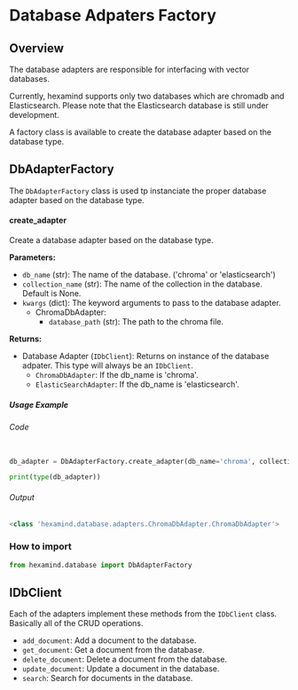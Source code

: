 # Database Adpaters Factory

## Overview

The database adapters are responsible for interfacing with vector databases. 

Currently, hexamind supports only two databases which are chromadb and Elasticsearch. Please note that the Elasticsearch database is still under development.

A factory class is  available to create the database adapter based on the database type.

## DbAdapterFactory

The `DbAdapterFactory` class is used tp instanciate the proper database adapter based on the database type.

#### create_adapter

Create a database adapter based on the database type.

**Parameters:**

- `db_name` (str): The name of the database. ('chroma' or 'elasticsearch')
- `collection_name` (str): The name of the collection in the database. Default is None.
- `kwargs` (dict): The keyword arguments to pass to the database adapter.
    - ChromaDbAdapter:
        - `database_path` (str): The path to the chroma file.

**Returns:**

- Database Adapter (`IDbClient`): Returns on instance of the database adpater. This type will always be an `IDbClient`.  
    - `ChromaDbAdapter`: If the db_name is 'chroma'.
    - `ElasticSearchAdapter`: If the db_name is 'elasticsearch'.

##### Usage Example

###### Code
```py

db_adapter = DbAdapterFactory.create_adapter(db_name='chroma', collection_name='chunks', database_path='path/to/chroma.db')

print(type(db_adapter))
```

###### Output
```py 
<class 'hexamind.database.adapters.ChromaDbAdapter.ChromaDbAdapter'>
```

### How to import

```py
from hexamind.database import DbAdapterFactory
```

## IDbClient

Each of the adapters implement these methods from the `IDbClient` class. Basically all of the CRUD operations.

-   `add_document`: Add a document to the database.
-   `get_document`: Get a document from the database.
-   `delete_document`: Delete a document from the database.
-   `update_document`: Update a document in the database.
-   `search`: Search for documents in the database.

